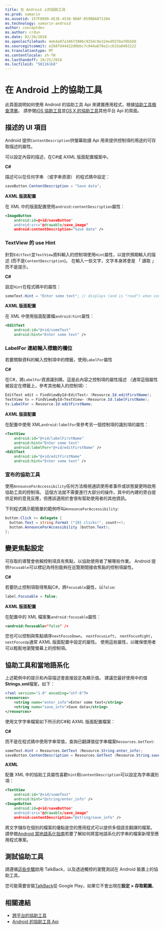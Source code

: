 ```yaml
---
title: 在 Android 上的協助工具
ms.prod: xamarin
ms.assetid: 157F0899-4E3E-4538-90AF-B59B8A871204
ms.technology: xamarin-android
author: conceptdev
ms.author: crdun
ms.date: 02/28/2018
ms.openlocfilehash: 4eb4a97a346f3906c925dc9e324ed9378af0b560
ms.sourcegitcommit: e268fd44422d0bbc7c944a678e2cc633a0493122
ms.translationtype: MT
ms.contentlocale: zh-TW
ms.lasthandoff: 10/25/2018
ms.locfileid: "50116168"
---
```

# <a name="accessibility-on-android"></a>在 Android 上的協助工具

此頁面說明如何使用 Android 的協助工具 Api 來建置應用程式，根據[協助工具檢查清單](~/cross-platform/app-fundamentals/accessibility.md)。
請參閱[iOS 協助工具](~/ios/app-fundamentals/accessibility.md)並[OS X 的協助工具](~/mac/app-fundamentals/accessibility.md)其他平台 Api 的頁面。


## <a name="describing-ui-elements"></a>描述的 UI 項目

Android 提供`ContentDescription`供螢幕助讀 Api 用來提供控制項的用途的可存取描述的屬性。

可以設定內容的描述，在C#或 AXML 版面配置檔案中。

**C#**

描述可以在任何字串 （或字串資源） 的程式碼中設定：

```csharp
saveButton.ContentDescription = "Save data";
```

**AXML 版面配置**

在 XML 中的版面配置使用`android:contentDescription`屬性：

```xml
<ImageButton
    android:id=@+id/saveButton"
    android:src="@drawable/save_image"
    android:contentDescription="Save data" />
```

### <a name="use-hint-for-textview"></a>TextView 的 use Hint

針對`EditText`並`TextView`資料輸入的控制項使用`Hint`屬性，以提供預期輸入的描述 (而不是`ContentDescription`)。
在輸入一些文字，文字本身將會是 「 讀取 」 而不是提示。

**C#**

設定`Hint`在程式碼中的屬性：

```csharp
someText.Hint = "Enter some text"; // displays (and is "read") when control is empty
```

**AXML 版面配置**

在 XML 中使用版面配置檔`android:hint`屬性：

```xml
<EditText
    android:id="@+id/someText"
    android:hint="Enter some text" />
```


### <a name="labelfor-links-input-fields-with-labels"></a>LabelFor 連結輸入標籤的欄位

若要關聯資料的輸入控制項中的標籤，使用`LabelFor`屬性

**C#**

在C#，將`LabelFor`資源識別碼，這是此內容之控制項的屬性描述 （通常這個屬性被設定在標籤上，參考其他輸入的控制項）：

```csharp
EditText edit = FindViewById<EditText> (Resource.Id.editFirstName);
TextView tv = FindViewById<TextView> (Resource.Id.labelFirstName);
tv.LabelFor = Resource.Id.editFirstName;
```

**AXML 版面配置**

在配置中使用 XML`android:labelFor`來參考另一個控制項的識別項的屬性：

```xml
<TextView
    android:id="@+id/labelFirstName"
    android:hint="Enter some text"
    android:labelFor="@+id/editFirstName" />
<EditText
    android:id="@+id/editFirstName"
    android:hint="Enter some text" />
```

### <a name="announce-for-accessibility"></a>宣布的協助工具

使用`AnnounceForAccessibility`任何方法檢視通訊使用者事件或狀態變更時啟用協助工具的控制項。 這個方法就不需要進行大部分的操作，其中的內建的旁白提供足夠的意見反應，但應該適用於會很有幫助使用者的其他資訊。

下列程式碼示範簡單的範例呼叫`AnnounceForAccessibility`:

```csharp
button.Click += delegate {
  button.Text = string.Format ("{0} clicks!", count++);
  button.AnnounceForAccessibility (button.Text);
};
```

## <a name="changing-focus-settings"></a>變更焦點設定

可存取的導覽會依賴控制項具有焦點，以協助使用者了解哪些作業。 Android 提供`Focusable`可以標記為特別能夠在巡覽期間接收焦點的控制項屬性。

**C#**

若要防止控制項取得焦點C#，將`Focusable`屬性，以`false`:

```csharp
label.Focusable = false;
```

**AXML 版面配置**

在配置中的 XML 檔案集`android:focusable`屬性：

```xml
<android:focusable="false" />
```

您也可以控制與焦點順序`nextFocusDown`， `nextFocusLeft`， `nextFocusRight`，`nextFocusUp`通常 AXML 版面配置中設定的屬性。 使用這些屬性，以確保使用者可以輕鬆地瀏覽螢幕上的控制項。


## <a name="accessibility-and-localization"></a>協助工具和當地語系化

上述範例中的提示和內容描述會直接設定為顯示值。 建議您最好使用中的值**Strings.xml**檔案，如下：

```xml
<?xml version="1.0" encoding="utf-8"?>
<resources>
    <string name="enter_info">Enter some text</string>
    <string name="save_info">Save data</string>
</resources>
```

使用文字字串檔案如下所示的C#和 AXML 版面配置檔案：

**C#**

而不是在程式碼中使用字串常值，查詢已翻譯值從字串檔案`Resources.GetText`:

```csharp
someText.Hint = Resources.GetText (Resource.String.enter_info);
saveButton.ContentDescription = Resources.GetText (Resource.String.save_info);
```

**AXML**

配置 XML 中的協助工具屬性喜歡`hint`和`contentDescription`可以設定為字串識別項：

```xml
<TextView
    android:id="@+id/someText"
    android:hint="@string/enter_info" />
<ImageButton
    android:id=@+id/saveButton"
    android:src="@drawable/save_image"
    android:contentDescription="@string/save_info" />
```

將文字儲存在個別的檔案的優點是您的應用程式可以提供多個語言翻譯的檔案。 請參閱[Android 當地語系化指南](~/android/app-fundamentals/localization.md)若要了解如何將當地語系化的字串的檔案新增至應用程式專案。


## <a name="testing-accessibility"></a>測試協助工具

請遵循[這些步驟](http://developer.android.com/training/accessibility/testing.html#how-to)啟用 TalkBack，以及透過觸控的瀏覽測試在 Android 裝置上的協助工具。

您可能需要安裝[TalkBack](https://play.google.com/store/apps/details?id=com.google.android.marvin.talkback)從 Google Play，如果它不會出現在**設定 > 存取範圍**。


## <a name="related-links"></a>相關連結

- [跨平台的協助工具](~/cross-platform/app-fundamentals/accessibility.md)
- [Android 的協助工具 Api](http://developer.android.com/guide/topics/ui/accessibility/index.html)
